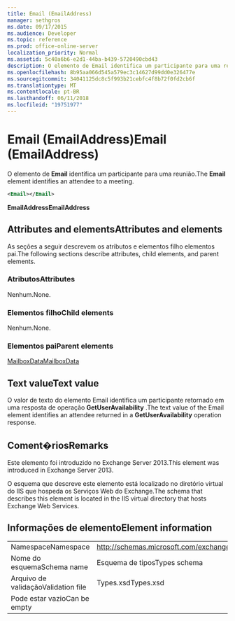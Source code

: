 ```yaml
---
title: Email (EmailAddress)
manager: sethgros
ms.date: 09/17/2015
ms.audience: Developer
ms.topic: reference
ms.prod: office-online-server
localization_priority: Normal
ms.assetid: 5c40a6b6-e2d1-44ba-b439-5720490cbd43
description: O elemento de Email identifica um participante para uma reunião.
ms.openlocfilehash: 8b95aa066d545a579ec3c14627d99dd0e326477e
ms.sourcegitcommit: 34041125dc8c5f993b21cebfc4f8b72f0fd2cb6f
ms.translationtype: MT
ms.contentlocale: pt-BR
ms.lasthandoff: 06/11/2018
ms.locfileid: "19751977"
---
```

# <a name="email-emailaddress"></a><span data-ttu-id="a9a5e-103">Email (EmailAddress)</span><span class="sxs-lookup"><span data-stu-id="a9a5e-103">Email (EmailAddress)</span></span>

<span data-ttu-id="a9a5e-104">O elemento de **Email** identifica um participante para uma reunião.</span><span class="sxs-lookup"><span data-stu-id="a9a5e-104">The **Email** element identifies an attendee to a meeting.</span></span> 
  
```XML
<Email></Email>
```

 <span data-ttu-id="a9a5e-105">**EmailAddress**</span><span class="sxs-lookup"><span data-stu-id="a9a5e-105">**EmailAddress**</span></span>
## <a name="attributes-and-elements"></a><span data-ttu-id="a9a5e-106">Attributes and elements</span><span class="sxs-lookup"><span data-stu-id="a9a5e-106">Attributes and elements</span></span>

<span data-ttu-id="a9a5e-107">As seções a seguir descrevem os atributos e elementos filho elementos pai.</span><span class="sxs-lookup"><span data-stu-id="a9a5e-107">The following sections describe attributes, child elements, and parent elements.</span></span>
  
### <a name="attributes"></a><span data-ttu-id="a9a5e-108">Atributos</span><span class="sxs-lookup"><span data-stu-id="a9a5e-108">Attributes</span></span>

<span data-ttu-id="a9a5e-109">Nenhum.</span><span class="sxs-lookup"><span data-stu-id="a9a5e-109">None.</span></span>
  
### <a name="child-elements"></a><span data-ttu-id="a9a5e-110">Elementos filho</span><span class="sxs-lookup"><span data-stu-id="a9a5e-110">Child elements</span></span>

<span data-ttu-id="a9a5e-111">Nenhum.</span><span class="sxs-lookup"><span data-stu-id="a9a5e-111">None.</span></span>
  
### <a name="parent-elements"></a><span data-ttu-id="a9a5e-112">Elementos pai</span><span class="sxs-lookup"><span data-stu-id="a9a5e-112">Parent elements</span></span>

[<span data-ttu-id="a9a5e-113">MailboxData</span><span class="sxs-lookup"><span data-stu-id="a9a5e-113">MailboxData</span></span>](mailboxdata.md)
  
## <a name="text-value"></a><span data-ttu-id="a9a5e-114">Text value</span><span class="sxs-lookup"><span data-stu-id="a9a5e-114">Text value</span></span>

<span data-ttu-id="a9a5e-115">O valor de texto do elemento Email identifica um participante retornado em uma resposta de operação **GetUserAvailability** .</span><span class="sxs-lookup"><span data-stu-id="a9a5e-115">The text value of the Email element identifies an attendee returned in a **GetUserAvailability** operation response.</span></span> 
  
## <a name="remarks"></a><span data-ttu-id="a9a5e-116">Coment�rios</span><span class="sxs-lookup"><span data-stu-id="a9a5e-116">Remarks</span></span>

<span data-ttu-id="a9a5e-117">Este elemento foi introduzido no Exchange Server 2013.</span><span class="sxs-lookup"><span data-stu-id="a9a5e-117">This element was introduced in Exchange Server 2013.</span></span>
  
<span data-ttu-id="a9a5e-118">O esquema que descreve este elemento está localizado no diretório virtual do IIS que hospeda os Serviços Web do Exchange.</span><span class="sxs-lookup"><span data-stu-id="a9a5e-118">The schema that describes this element is located in the IIS virtual directory that hosts Exchange Web Services.</span></span>
  
## <a name="element-information"></a><span data-ttu-id="a9a5e-119">Informações de elemento</span><span class="sxs-lookup"><span data-stu-id="a9a5e-119">Element information</span></span>

|||
|:-----|:-----|
|<span data-ttu-id="a9a5e-120">Namespace</span><span class="sxs-lookup"><span data-stu-id="a9a5e-120">Namespace</span></span>  <br/> |http://schemas.microsoft.com/exchange/services/2006/types  <br/> |
|<span data-ttu-id="a9a5e-121">Nome do esquema</span><span class="sxs-lookup"><span data-stu-id="a9a5e-121">Schema name</span></span>  <br/> |<span data-ttu-id="a9a5e-122">Esquema de tipos</span><span class="sxs-lookup"><span data-stu-id="a9a5e-122">Types schema</span></span>  <br/> |
|<span data-ttu-id="a9a5e-123">Arquivo de validação</span><span class="sxs-lookup"><span data-stu-id="a9a5e-123">Validation file</span></span>  <br/> |<span data-ttu-id="a9a5e-124">Types.xsd</span><span class="sxs-lookup"><span data-stu-id="a9a5e-124">Types.xsd</span></span>  <br/> |
|<span data-ttu-id="a9a5e-125">Pode estar vazio</span><span class="sxs-lookup"><span data-stu-id="a9a5e-125">Can be empty</span></span>  <br/> ||
   

